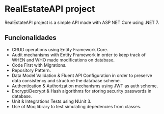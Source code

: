 
# RealEstateAPI project

RealEstateAPI project is a simple API made with ASP NET Core using .NET 7.
 


## Funcionalidades

- CRUD operations using Entity Framework Core.
- Audit mechanisms with Entity Framework in order to keep track of WHEN and WHO made modifications on database.
- Code First with Migrations.
- Repository Pattern.
- Data Model Validation & Fluent API Configuration in order to preserve data consistency and structure the database scheme.
- Authentication & Authorization mechanisms using JWT as auth scheme.
- Encrypt/Decrypt & Hash algorithms for storing security passwords in database.
- Unit & Integrations Tests using NUnit 3.
- Use of Moq library to test simulating depedencies from classes.



